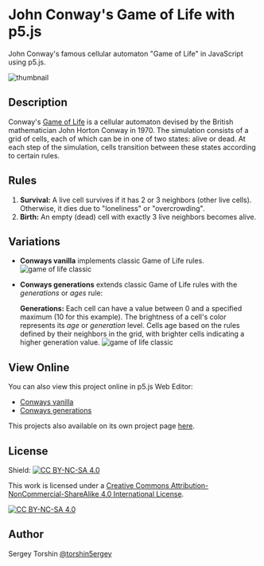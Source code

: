 # John Conway's Game of Life with p5.js

John Conway's famous cellular automaton "Game of Life" in JavaScript using p5.js.

![thumbnail](assets/preview-demo.gif)

## Description

Conway's [Game of Life](https://en.wikipedia.org/wiki/Conway's_Game_of_Life) is a cellular automaton devised by the British mathematician John Horton Conway in 1970. The simulation consists of a grid of cells, each of which can be in one of two states: alive or dead. At each step of the simulation, cells transition between these states according to certain rules.

## Rules

1. **Survival:** A live cell survives if it has 2 or 3 neighbors (other live cells). Otherwise, it dies due to "loneliness" or "overcrowding".
2. **Birth:** An empty (dead) cell with exactly 3 live neighbors becomes alive.

## Variations

- **Conways vanilla** implements classic Game of Life rules.
![game of life classic](assets/demo-conways-vanilla.gif)

- **Conways generations** extends classic Game of Life rules with the *generations* or *ages* rule:

    **Generations:** Each cell can have a value between 0 and a specified maximum (10 for this example). The brightness of a cell's color represents its *age* or *generation* level. Cells age based on the rules defined by their neighbors in the grid, with brighter cells indicating a higher generation value.
![game of life classic](assets/demo-conways-generations.gif)

## View Online

You can also view this project online in p5.js Web Editor:
- [Conways vanilla](https://editor.p5js.org/torshin5ergey/full/GNVlnPY3O)
- [Conways generations]()

This projects also available on its own project page [here](https://torshin5ergey.github.io/cellular-automata/conways-simulator/index.html).

## License

Shield: [![CC BY-NC-SA 4.0][cc-by-nc-sa-shield]][cc-by-nc-sa]

This work is licensed under a
[Creative Commons Attribution-NonCommercial-ShareAlike 4.0 International License][cc-by-nc-sa].

[![CC BY-NC-SA 4.0][cc-by-nc-sa-image]][cc-by-nc-sa]

[cc-by-nc-sa]: http://creativecommons.org/licenses/by-nc-sa/4.0/
[cc-by-nc-sa-image]: https://licensebuttons.net/l/by-nc-sa/4.0/88x31.png
[cc-by-nc-sa-shield]: https://img.shields.io/badge/License-CC%20BY--NC--SA%204.0-lightgrey.svg

## Author

Sergey Torshin [@torshin5ergey](https://github.com/torshin5ergey)
